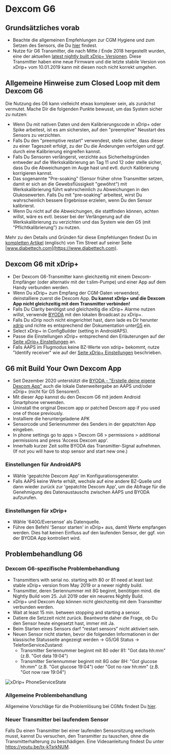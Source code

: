 # Dexcom G6

## Grundsätzliches vorab

-   Beachte die allgemeinen Empfehlungen zur CGM Hygiene und zum Setzen des Sensors, die Du [hier](../Hardware/GeneralCGMRecommendation.md) findest.
-   Nutze für G6 Transmitter, die nach Mitte / Ende 2018 hergestellt wurden,  eine der aktuellen [latest nightly built xDrip+ Versionen](https://github.com/NightscoutFoundation/xDrip/releases). Diese Transmitter haben eine neue Firmware und die letzte stabile Version von xDrip+ vom 10.01.2019 kann mit diesen noch nicht korrekt umgehen.

## Allgemeine Hinweise zum Closed Loop mit dem Dexcom G6

Die Nutzung des G6 kann vielleicht etwas komplexer sein, als zunächst vermutet. Mache Dir die folgenden Punkte bewusst, um das System sicher zu nutzen:

-   Wenn Du mit nativen Daten und dem Kalibrierungscode in xDrip+ oder Spike arbeitest, ist es am sichersten, auf den "preemptive" Neustart des Sensors zu verzichten.
-   Falls Du den "preemptive restart" verwendest, stelle sicher, dass dieser zu einer Tageszeit erfolgt, zu der Du die Änderungen verfolgen und ggf. durch eine Kalibrierung eingreifen kannst.
-   Falls Du Sensoren verlängerst, verzichte aus Sicherheitsgründen entweder auf die Werkskalibrierung an Tag 11 und 12 oder stelle sicher, dass Du die Abweichungen im Auge hast und evtl. durch Kalibrierung korrigieren kannst.
-   Das sogenannte "Pre-soaking" (Sensor früher ohne Transmitter setzen, damit er sich an die Gewebsflüssigkeit "gewöhnt") mit Werkskalibrierung führt wahrscheinlich zu Abweichungen in den Glukosewerten. Falls Du mit "pre-soaking" arbeitest, wirst Du wahrscheinlich bessere Ergebnisse erzielen, wenn Du den Sensor kalibrierst.
-   Wenn Du nicht auf die Abweichungen, die stattfinden können, achten willst, wäre es evtl. besser bei der Verlängerung auf die Werkskalibrierung zu verzichten und das System wie den G5 (mit "Pflichtkalibrierung") zu nutzen.

Mehr zu den Details und Gründen für diese Empfehlungen findest Du im [kompletten Artikel](https://www.diabettech.com/artificial-pancreas/diy-looping-and-cgm/) (englisch) von Tim Street auf seiner Seite [www.diabettech.com](https://www.diabettech.com).

## Dexcom G6 mit xDrip+

-   Der Dexcom G6-Transmitter kann gleichzeitig mit einem Dexcom-Empfänger (oder alternativ mit der t:slim-Pumpe) und einer App auf dem Handy verbunden werden.
-   Wenn Du xDrip+ zum Empfang der CGM-Daten verwendest, deinstalliere zuerst die Dexcom App. **Du kannst xDrip+ und die Dexcom App nicht gleichzeitig mit dem Transmitter verbinden!**
-   Falls Du Clarity benötigst und gleichzeitig die xDrip+ Alarme nutzen willst, verwende [BYODA](../Hardware/DexcomG6#if-using-g6-with-build-your-own-dexcom-app) mit den lokalen Broadcast zu xDrip+.
-   Falls Du xDrip noch nicht eingerichtet hast, dann lade es Dir herunter [xdrip](https://github.com/NightscoutFoundation/xDrip) und richte es entsprechend der Dokumentation unter[G5](../Configuration/xdrip.md)  ein.
-   Select xDrip+ in ConfigBuilder (setting in AndroidAPS).
-   Passe die Einstellungen xDrip+ entsprechend den Erläuterungen auf der [Seite xDrip+ Einstellungen](../Configuration/xdrip.md) an.
-   Falls AAPS im Flugmodus keine BZ-Werte von xdrip+ bekommt, nutze "Identify receiver" wie auf der [Seite xDrip+ Einstellungen](../Configuration/xdrip.md) beschrieben.

## G6 mit Build Your Own Dexcom App

-   Seit Dezember 2020 unterstützt die [BYODA - "Erstelle deine eigene Dexcom App"](https://docs.google.com/forms/d/e/1FAIpQLScD76G0Y-BlL4tZljaFkjlwuqhT83QlFM5v6ZEfO7gCU98iJQ/viewform?fbzx=2196386787609383750&fbclid=IwAR2aL8Cps1s6W8apUVK-gOqgGpA-McMPJj9Y8emf_P0-_gAsmJs6QwAY-o0) auch die lokale Datenweitergabe an AAPS und/oder xDrip+ (nicht für G5 Sensoren!).
-   Mit dieser App kannst du den Dexcom G6 mit jedem Android Smartphone verwenden.
-   Uninstall the original Dexcom app or patched Dexcom app if you used one of those previously.
-   Installiere die heruntergeladene APK
-   Sensorcode und Seriennummer des Senders in der gepatchten App eingeben.
-   In phone settings go to apps > Dexcom G6 > permissions > additional permissions and press 'Access Dexcom app'.
-   Innerhalb kurzer Zeit sollte BYODA das Transmitter-Signal aufnehmen. (If not you will have to stop sensor and start new one.)

### Einstellungen für AndroidAPS

-   Wähle 'gepatchte Dexcom App' im Konfigurationsgenerator.
-   Falls AAPS keine Werte erhält, wechsle auf eine andere BZ-Quelle und dann wieder zurück zur 'gepatchte Dexcom App', um die Abfrage für die Genehmigung des Datenaustauschs zwischen AAPS und BYODA aufzurufen.

### Einstellungen für xDrip+

-   Wähle '640G/Eversense' als Datenquelle.
-   Führe den Befehl 'Sensor starten' in xDrip+ aus, damit Werte empfangen werden. Dies hat keinen Einfluss auf den laufenden Sensor, der ggf. von der BYODA App kontroliert wird.

## Problembehandlung G6

### Dexcom G6-spezifische Problembehandlung

-   Transmitters with serial no. starting with 80 or 81 need at least last stable xDrip+ version from May 2019 or a newer nightly build.
-   Transmitter, deren Seriennummer mit 8G beginnt, benötigen mind. die Nightly Build vom 25. Juli 2019 oder ein neueres Nightly Build.
-   xDrip+ und Dexcom App können nicht gleichzeitig mit dem Transmitter verbunden werden.
-   Wait at least 15 min. between stopping and starting a sensor.
-   Datiere die Setzzeit nicht zurück. Beantworte daher die Frage, ob Du den Sensor heute eingesetzt hast, immer mit Ja.
-   Beim Starten eines Sensors darf "restart sensors" nicht aktiviert sein.
-   Neuen Sensor nicht starten, bevor die folgenden Informationen in der klassische Statusseite angezeigt werden -> G5/G6 Status -> TelefonServiceZustand:
    -   Transmitter Seriennummer beginnt mit 80 oder 81: "Got data hh:mm" (z.B. "Got data 19:04")
    -   Transmitter Seriennummer beginnt mit 8G oder 8H: "Got glucose hh:mm" (z.B. "Got glucose 19:04") oder "Got no raw hh:mm" (z.B. "Got now raw 19:04")

![xDrip+ PhoneServiceState](../images/xDrip_Dexcom_PhoneServiceState.png)

### Allgemeine Problembehandlung

Allgemeine Vorschläge für die Problemlösung bei CGMs findest Du [hier](./GeneralCGMRecommendation#troubleshooting).

### Neuer Transmitter bei laufendem Sensor

Falls Du einen Transmitter bei einer laufenden Sensorsitzung wechseln musst, kannst Du versuchen, den Transmitter zu tauschen, ohne die Transmitterhalterung zu beschädigen. Eine Videoanleitung findest Du unter <https://youtu.be/tx-kTsrkNUM>.
